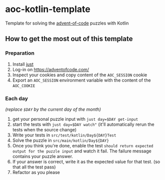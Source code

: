 # aoc-kotlin-template

Template for solving the [advent-of-code](https://adventofcode.com/) puzzles with Kotlin 

## How to get the most out of this template

### Preparation

1. Install [just](https://just.systems)
2. Log-in on https://adventofcode.com/
3. Inspect your cookies and copy content of the `AOC_SESSION` cookie
4. Export an `AOC_SESSION` environment variable with the content of the `AOC_COOKIE`


### Each day

*(replace `$DAY` by the current day of the month)*

1. get your personal puzzle input with `just day=$DAY get-input`
2. start the tests with `just day=$DAY watch"`
   (it'll automatically rerun the tests when the source change)
3. Write your tests in `src/test/kotlin/Day${DAY}Test`
4. Solve the puzzle in `src/main/kotlin/Day${DAY}`
5. Once you think you're done, enable the test `should return expected output for the puzzle input` and watch it fail.
   The failure message contains your puzzle answer.
6. If your answer is correct, write it as the expected value for that test. (so that all the test pass)
7. Refactor as you please
